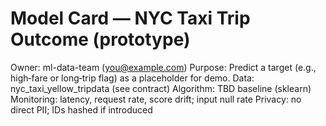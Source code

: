 # Model Card — NYC Taxi Trip Outcome (prototype)

Owner: ml-data-team (you@example.com)
Purpose: Predict a target (e.g., high‑fare or long‑trip flag) as a placeholder for demo.
Data: nyc_taxi_yellow_tripdata (see contract)
Algorithm: TBD baseline (sklearn)
Monitoring: latency, request rate, score drift; input null rate
Privacy: no direct PII; IDs hashed if introduced
